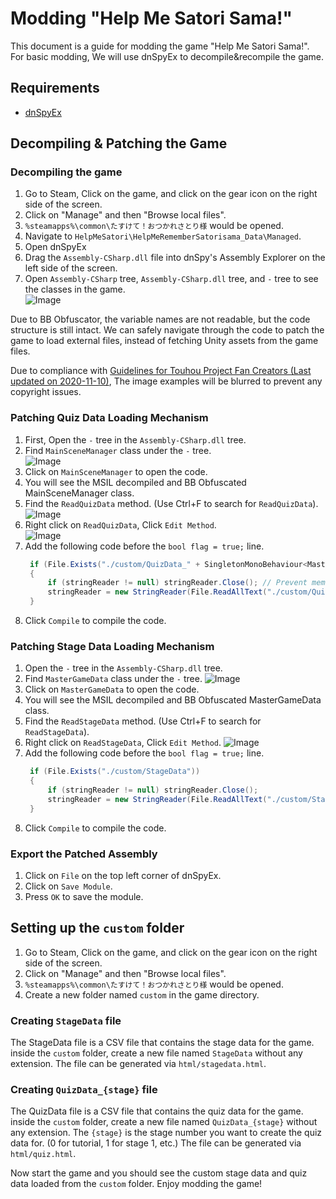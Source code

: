 # Modding "Help Me Satori Sama!"
This document is a guide for modding the game "Help Me Satori Sama!".  
For basic modding, We will use dnSpyEx to decompile&recompile the game.  

## Requirements
- [dnSpyEx](https://github.com/dnSpyEx/dnSpy)

## Decompiling & Patching the Game

### Decompiling the game
1. Go to Steam, Click on the game, and click on the gear icon on the right side of the screen.
2. Click on "Manage" and then "Browse local files".
3. `%steamapps%\common\たすけて！おつかれさとり様` would be opened.
4. Navigate to `HelpMeSatori\HelpMeRememberSatorisama_Data\Managed`.
5. Open dnSpyEx
6. Drag the `Assembly-CSharp.dll` file into dnSpy's Assembly Explorer on the left side of the screen.
7. Open `Assembly-CSharp` tree, `Assembly-CSharp.dll` tree, and `-` tree to see the classes in the game.  
   ![Image](https://github.com/user-attachments/assets/dc08b405-f971-4b7a-a0bf-bfa5ff3b49e7)

Due to BB Obfuscator, the variable names are not readable, but the code structure is still intact.
We can safely navigate through the code to patch the game to load external files, instead of fetching Unity assets from the game files.

Due to compliance with [ Guidelines for Touhou Project Fan Creators (Last updated on 2020-11-10)](https://touhou-project.news/guidelines_en/), The image examples will be blurred to prevent any copyright issues.

### Patching Quiz Data Loading Mechanism
1. First, Open the `-` tree in the `Assembly-CSharp.dll` tree.
2. Find `MainSceneManager` class under the `-` tree.  
   ![Image](https://github.com/user-attachments/assets/9bbd7faf-4928-4650-a56a-df83c7b17c56)
3. Click on `MainSceneManager` to open the code.
4. You will see the MSIL decompiled and BB Obfuscated MainSceneManager class.
5. Find the `ReadQuizData` method. (Use Ctrl+F to search for `ReadQuizData`).  
   ![Image](https://github.com/user-attachments/assets/8b6dbc44-2e11-4717-8146-3d5ef2ffda17)
6. Right click on `ReadQuizData`, Click `Edit Method`.  
   ![Image](https://github.com/user-attachments/assets/bffd3071-2c97-407d-87c0-caac03ca81ab)
7. Add the following code before the `bool flag = true;` line.  
   ```csharp
	if (File.Exists("./custom/QuizData_" + SingletonMonoBehaviour<MasterGameData>.DALBAJFFLIP.StageNum.ToString()))
	{
        if (stringReader != null) stringReader.Close(); // Prevent memory leak
		stringReader = new StringReader(File.ReadAllText("./custom/QuizData_" + SingletonMonoBehaviour<MasterGameData>.DALBAJFFLIP.StageNum.ToString()));
	}
    ```
8. Click `Compile` to compile the code.

### Patching Stage Data Loading Mechanism
1. Open the `-` tree in the `Assembly-CSharp.dll` tree.
2. Find `MasterGameData` class under the `-` tree.
   ![Image](https://github.com/user-attachments/assets/8a273c05-b452-4722-a2cb-7823aa5a647b)
3. Click on `MasterGameData` to open the code.
4. You will see the MSIL decompiled and BB Obfuscated MasterGameData class.
5. Find the `ReadStageData` method. (Use Ctrl+F to search for `ReadStageData`).
6. Right click on `ReadStageData`, Click `Edit Method`.
   ![Image](https://github.com/user-attachments/assets/1761b332-16fd-422d-aa70-7e9c435fcbe4)
7. Add the following code before the `bool flag = true;` line.
   ```csharp
    if (File.Exists("./custom/StageData"))
    {
        if (stringReader != null) stringReader.Close();
        stringReader = new StringReader(File.ReadAllText("./custom/StageData"));
    }
    ```
8. Click `Compile` to compile the code.

### Export the Patched Assembly
1. Click on `File` on the top left corner of dnSpyEx.
2. Click on `Save Module`.
3. Press `OK` to save the module.

## Setting up the `custom` folder
1. Go to Steam, Click on the game, and click on the gear icon on the right side of the screen.
2. Click on "Manage" and then "Browse local files".
3. `%steamapps%\common\たすけて！おつかれさとり様` would be opened.
4. Create a new folder named `custom` in the game directory.

### Creating `StageData` file
The StageData file is a CSV file that contains the stage data for the game.  
inside the `custom` folder, create a new file named `StageData` without any extension.
The file can be generated via `html/stagedata.html`.  

### Creating `QuizData_{stage}` file
The QuizData file is a CSV file that contains the quiz data for the game.
inside the `custom` folder, create a new file named `QuizData_{stage}` without any extension.
The `{stage}` is the stage number you want to create the quiz data for. (0 for tutorial, 1 for stage 1, etc.)
The file can be generated via `html/quiz.html`.

Now start the game and you should see the custom stage data and quiz data loaded from the `custom` folder.
Enjoy modding the game!
